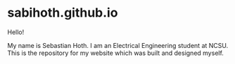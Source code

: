 # sabihoth.github.io
Hello!

My name is Sebastian Hoth. I am an Electrical Engineering student at NCSU.
This is the repository for my website which was built and designed myself.

